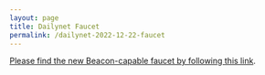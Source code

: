 ```yaml
---
layout: page
title: Dailynet Faucet
permalink: /dailynet-2022-12-22-faucet
---
```


[Please find the new Beacon-capable faucet by following this link](https://faucet.dailynet-2022-12-22.teztnets.xyz).
